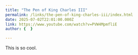 ```yaml
---
title: "The Pen of King Charles III"
permalink: /links/the-pen-of-king-charles-iii/index.html
date: 2025-07-02T22:01:00.000Z
link: https://www.youtube.com/watch?v=PVW4MpmfliE
author: {  }

---
```


This is so cool. 